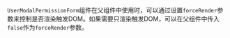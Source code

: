 `UserModalPermissionForm`组件在父组件中使用时，可以通过设置`forceRender`参数来控制是否渲染触发DOM。如果需要只渲染触发DOM，可以在父组件中传入`false`作为`forceRender`参数。

